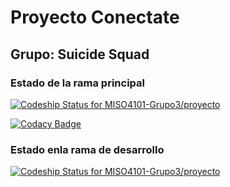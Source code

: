 # Proyecto Conectate

## Grupo: Suicide Squad

### Estado de la rama principal

[ ![Codeship Status for MISO4101-Grupo3/proyecto](https://app.codeship.com/projects/ea93f270-2734-0136-89ae-1e1096566b9e/status?branch=master)](https://app.codeship.com/projects/286985)

[![Codacy Badge](https://api.codacy.com/project/badge/Grade/303801ec602e4ba5b89ffde8fccd8f74)](https://www.codacy.com/app/jshernandez15/proyecto?utm_source=github.com&amp;utm_medium=referral&amp;utm_content=MISO4101-Grupo3/proyecto&amp;utm_campaign=Badge_Grade)

### Estado enla rama de desarrollo 
[ ![Codeship Status for MISO4101-Grupo3/proyecto](https://app.codeship.com/projects/ea93f270-2734-0136-89ae-1e1096566b9e/status?branch=develop)](https://app.codeship.com/projects/286985)